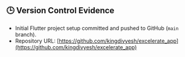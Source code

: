 ## 🕒 Version Control Evidence
- Initial Flutter project setup committed and pushed to GitHub (`main` branch).
- Repository URL: [https://github.com/kingdivyesh/excelerate_app](https://github.com/kingdivyesh/excelerate_app)
